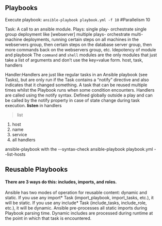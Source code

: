 ## Playbooks

Execute playbook: ```ansible-playbook playbook.yml -f 10```   #Parallelism 10

Task: A call to an ansible module.
Plays: single play- orchestrate single group deployment like [webserver]
multiple plays- orchestrate multi-machine deployments, running certain steps on all machines in the webservers group, then certain steps on the database server group, then more commands back on the webservers group, etc.
Idepotency of module and playbook
The `command` and `shell` modules are the only modules that just take a list of arguments and don’t use the key=value form.
host, task, handlers

Handler:Handlers are just like regular tasks in an Ansible playbook (see Tasks), but are only run if the Task contains a “notify” directive and also indicates that it changed something.
A task that can be reused multiple times whilst the Playbook runs when some condition encounters. Handlers are called using the notify syntax.
Defined globally outside a play and can be called by the notify property in case of state change during task execution.
**listen**  in handlers

>list
1. host
2. name
3. service
4. all handlers



ansible-playbook with the --syntax-check
ansible-playbook playbook.yml --list-hosts

## Reusable Playbooks

#### There are 3 ways do this: **includes, imports, and roles.**

Ansible has two modes of operation for reusable content: dynamic and static.
If you use any import* Task (import_playbook, import_tasks, etc.), it will be static. If you use any include* Task (include_tasks, include_role, etc.), it will be dynamic.
Ansible pre-processes all static imports during Playbook parsing time.
Dynamic includes are processed during runtime at the point in which that task is encountered.



